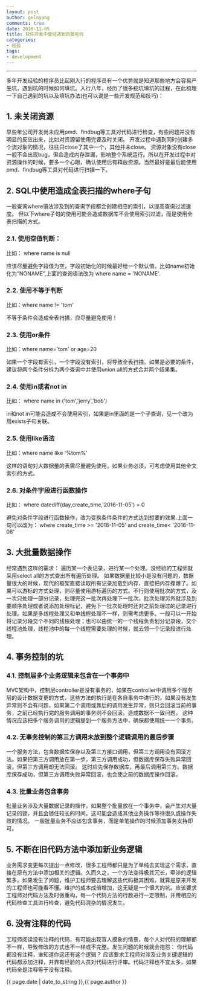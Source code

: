 ```yaml
---
layout: post
author: gelnyang
comments: true
date: 2016-11-05
title: 软件开发中曾经遇到的那些坑
categories:
- 经验
tags:
- development
---
```

---

多年开发经验的程序员比起刚入行的程序员有一个优势就是知道那些地方会容易产生坑，遇到坑的时候如何填坑。入行八年，经历了很多挖坑填坑的过程，在此梳理一下自己遇到的坑以及填坑办法(也可以说是一些开发规范和技巧)：


## 1. 未关闭资源

早些年公司开发尚未应用pmd、findbug等工具对代码进行检查，有些问题并没有明显的反应出来，比如对资源留使用完要及时关闭。 开发过程中遇到同时创建多个流对象的情况，往往只close了其中一个，其他并未close。 资源对象没有close一般不会出现bug，但会造成内存泄漏，影响整个系统运行。所以在开发过程中对资源操作的时候，要多一个心眼，确认使用后有释放资源。当然最好是最后能使用pmd、findbug等工具对代码进行扫描一下。

## 2. SQL中使用造成全表扫描的where子句

一般查询where语法涉及到的查询字段都会创建相应的索引，以提高查询过滤速度。 但以下where子句的使用可能会造成数据库不会使用索引过滤，而是使用全表扫描的方式。 
 
### 2.1. 使用空值判断： 
   
   比如： where name is null
   
   应该尽量避免字段值为空，字段初始化的时候最好给一个默认值。比如name初始化为“NONAME”,上面的查询语法改为 where name = 'NONAME'.

### 2.2. 使用不等于判断

比如：where name != 'tom'

不等于条件会造成全表扫描，应尽量避免使用！

### 2.3. 使用or条件

比如：where name='tom' or age=20

如果一个字段有索引，一个字段没有索引，将导致全表扫描。如果是必要的条件，建议将两个条件分拆为两个查询中并使用union all的方式合并两个结果集。

### 2.4. 使用in或者not in

比如： where name in ('tom','jerry','bob')

in和not in可能会造成不会使用索引，如果是in里面的是一个子查询，见一个改为用exists子句关联。

### 2.5. 使用like语法

比如：where name like '%tom%'

这样的语句对大数据量的表需尽量避免使用，如果业务必须，可考虑使用其他全文索引的方式。


### 2.6. 对条件字段进行函数操作

比如： where datediff(day,create_time,'2016-11-05') = 0

避免对条件字段进行函数操作，改为变换条件条件的方式达到想要的效果.上面一句可以改为： where create_time >= '2016-11-05' and create_time< '2016-11-06'


## 3. 大批量数据操作

经常遇到这样的需求： 遍历某一个表记录，进行某一个处理。没经验的工程师就采用select all的方式查出所有遍历处理。 如果数据量比较小是没有问题的，数据量很大的时候，现代的框架直接读取所有记录加载到内存，直接把内存撑爆了。如果可以游标的方式处理，则尽量使用游标遍历的方式。不行则使用批次的方式，及一次只处理一部分记录，处理完这一批次再处理下一批次。批次处理另外就涉及到要顺序处理或者说添加处理标记，避免下一批次处理时还对之前处理过的记录进行处理。如果是多线程处理又和单线程处理不一样，则需考虑更多。一般可以一开始将记录分段交个不同的线程处理；也可以由统一的一个线程负责划分记录段，交个线程池处理，线程池中的每一个线程需要处理的时候，就去领一个记录段进行处理。


## 4. 事务控制的坑
 
### 4.1. 控制层多个业务逻辑未包含在一个事务中

MVC架构中，控制层controller是没有事务的，如果在controller中调用多个服务层的设计数据变更的方式，这些方法的执行是在各自事务中进行的，如果没有发生异常则不会有问题，如果第二个调用或靠后的调用发生异常，则只会回滚当前的事务，之前已经执行完的服务调用的事务则不会回滚，造成数据不一致问题。 这种情况应该把多个服务调用的逻辑提到一个服务方法中，确保都使用统一一个事务。

### 4.2. 无事务控制的第三方调用未放到整个逻辑调用的最后步骤

一个服务方法，包含数据库保存以及第三方接口调用，但第三方调用没有回滚方法。如果把第三方调用放在第一步，第三方调用成功，但数据库保存失败异常回滚，但第三方调用却无法回滚。 这时应先保存数据库，再最后调用第三方。数据库保存成功，但第三方调用失败异常回滚，也会使之前的数据库操作回滚。

### 4.3. 批量业务包含事务

批量业务涉及大量数据记录的操作，如果整个批量放在一个事务中，会产生对大量记录的锁，并且会锁住较长的时间。这可能会造成其他业务操作等待很久或操作失败的情况。 一般批量业务不应该包含事务，而是单笔操作的时候添加事务支持即可。

 
## 5. 不断在旧代码方法中添加新业务逻辑

业务需求变更每次提出一点修改，很多工程师都只是为了单纯去实现这个需求，直接在原有方法中添加相关的逻辑。久而久之，一个方法变得极其冗长，牵涉的逻辑繁多。如果发生了问题，维护工程师要去理解这些代码极其困难，就算是原来开发的工程师也可能看不懂。维护的成本成倍增加，这无疑是一个很大的坑。应该要求工程师对代码方法及时做重构，每一个代码方法的行数进行一定限制，并用相应的代码检查工具进行检查，避免代码混杂的情况发生。

## 6. 没有注释的代码

工程师阅读没有注释的代码，有可能出现盲人摸象的情景，每个人对代码的理解都不一样，导致修改的方式也不一样或不完整。发生问题的时候就会抱怨： 你代码都没有注释，谁知道你这还有这个逻辑？ 应该要求工程师对涉及业务关键逻辑的代码都添加注释，并靠有经验的人员对代码进行评审。代码注释也不宜太多，如果代码全是注释等于没有注释。



{{ page.date | date_to_string }},{{ page.author }}
